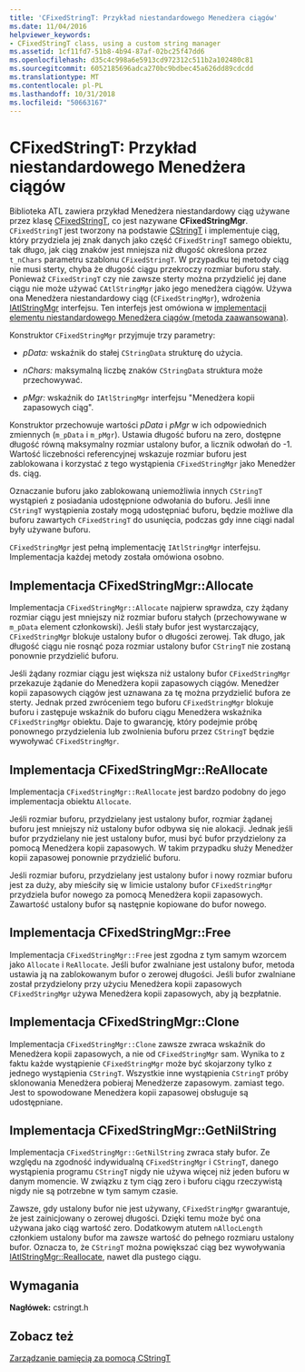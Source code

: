 ```yaml
---
title: 'CFixedStringT: Przykład niestandardowego Menedżera ciągów'
ms.date: 11/04/2016
helpviewer_keywords:
- CFixedStringT class, using a custom string manager
ms.assetid: 1cf11fd7-51b8-4b94-87af-02bc25f47dd6
ms.openlocfilehash: d35c4c998a6e5913cd972312c511b2a102480c81
ms.sourcegitcommit: 6052185696adca270bc9bdbec45a626dd89cdcdd
ms.translationtype: MT
ms.contentlocale: pl-PL
ms.lasthandoff: 10/31/2018
ms.locfileid: "50663167"
---
```

# <a name="cfixedstringt-example-of-a-custom-string-manager"></a>CFixedStringT: Przykład niestandardowego Menedżera ciągów

Biblioteka ATL zawiera przykład Menedżera niestandardowy ciąg używane przez klasę [CFixedStringT](../atl-mfc-shared/reference/cfixedstringt-class.md), co jest nazywane **CFixedStringMgr**. `CFixedStringT` jest tworzony na podstawie [CStringT](../atl-mfc-shared/reference/cstringt-class.md) i implementuje ciąg, który przydziela jej znak danych jako część `CFixedStringT` samego obiektu, tak długo, jak ciąg znaków jest mniejsza niż długość określona przez `t_nChars` parametru szablonu `CFixedStringT`. W przypadku tej metody ciąg nie musi sterty, chyba że długość ciągu przekroczy rozmiar buforu stały. Ponieważ `CFixedStringT` czy nie zawsze sterty można przydzielić jej dane ciągu nie może używać `CAtlStringMgr` jako jego menedżera ciągów. Używa ona Menedżera niestandardowy ciąg (`CFixedStringMgr`), wdrożenia [IAtlStringMgr](../atl-mfc-shared/reference/iatlstringmgr-class.md) interfejsu. Ten interfejs jest omówiona w [implementacji elementu niestandardowego Menedżera ciągów (metoda zaawansowana)](../atl-mfc-shared/implementation-of-a-custom-string-manager-advanced-method.md).

Konstruktor `CFixedStringMgr` przyjmuje trzy parametry:

- *pData:* wskaźnik do stałej `CStringData` strukturę do użycia.

- *nChars:* maksymalną liczbę znaków `CStringData` struktura może przechowywać.

- *pMgr:* wskaźnik do `IAtlStringMgr` interfejsu "Menedżera kopii zapasowych ciąg".

Konstruktor przechowuje wartości *pData* i *pMgr* w ich odpowiednich zmiennych (`m_pData` i `m_pMgr`). Ustawia długość buforu na zero, dostępne długość równą maksymalny rozmiar ustalony bufor, a licznik odwołań do -1. Wartość liczebności referencyjnej wskazuje rozmiar buforu jest zablokowana i korzystać z tego wystąpienia `CFixedStringMgr` jako Menedżer ds. ciąg.

Oznaczanie buforu jako zablokowaną uniemożliwia innych `CStringT` wystąpień z posiadania udostępnione odwołania do buforu. Jeśli inne `CStringT` wystąpienia zostały mogą udostępniać buforu, będzie możliwe dla buforu zawartych `CFixedStringT` do usunięcia, podczas gdy inne ciągi nadal były używane buforu.

`CFixedStringMgr` jest pełną implementację `IAtlStringMgr` interfejsu. Implementacja każdej metody została omówiona osobno.

## <a name="implementation-of-cfixedstringmgrallocate"></a>Implementacja CFixedStringMgr::Allocate

Implementacja `CFixedStringMgr::Allocate` najpierw sprawdza, czy żądany rozmiar ciągu jest mniejszy niż rozmiar buforu stałych (przechowywane w `m_pData` element członkowski). Jeśli stały bufor jest wystarczający, `CFixedStringMgr` blokuje ustalony bufor o długości zerowej. Tak długo, jak długość ciągu nie rosnąć poza rozmiar ustalony bufor `CStringT` nie zostaną ponownie przydzielić buforu.

Jeśli żądany rozmiar ciągu jest większa niż ustalony bufor `CFixedStringMgr` przekazuje żądanie do Menedżera kopii zapasowych ciągów. Menedżer kopii zapasowych ciągów jest uznawana za tę można przydzielić bufora ze sterty. Jednak przed zwróceniem tego buforu `CFixedStringMgr` blokuje buforu i zastępuje wskaźnik do buforu ciągu Menedżera wskaźnika `CFixedStringMgr` obiektu. Daje to gwarancję, który podejmie próbę ponownego przydzielenia lub zwolnienia buforu przez `CStringT` będzie wywoływać `CFixedStringMgr`.

## <a name="implementation-of-cfixedstringmgrreallocate"></a>Implementacja CFixedStringMgr::ReAllocate

Implementacja `CFixedStringMgr::ReAllocate` jest bardzo podobny do jego implementacja obiektu `Allocate`.

Jeśli rozmiar buforu, przydzielany jest ustalony bufor, rozmiar żądanej buforu jest mniejszy niż ustalony bufor odbywa się nie alokacji. Jednak jeśli bufor przydzielany nie jest ustalony bufor, musi być bufor przydzielony za pomocą Menedżera kopii zapasowych. W takim przypadku służy Menedżer kopii zapasowej ponownie przydzielić buforu.

Jeśli rozmiar buforu, przydzielany jest ustalony bufor i nowy rozmiar buforu jest za duży, aby mieściły się w limicie ustalony bufor `CFixedStringMgr` przydziela bufor nowego za pomocą Menedżera kopii zapasowych. Zawartość ustalony bufor są następnie kopiowane do bufor nowego.

## <a name="implementation-of-cfixedstringmgrfree"></a>Implementacja CFixedStringMgr::Free

Implementacja `CFixedStringMgr::Free` jest zgodna z tym samym wzorcem jako `Allocate` i `ReAllocate`. Jeśli bufor zwalniane jest ustalony bufor, metoda ustawia ją na zablokowanym bufor o zerowej długości. Jeśli bufor zwalniane został przydzielony przy użyciu Menedżera kopii zapasowych `CFixedStringMgr` używa Menedżera kopii zapasowych, aby ją bezpłatnie.

## <a name="implementation-of-cfixedstringmgrclone"></a>Implementacja CFixedStringMgr::Clone

Implementacja `CFixedStringMgr::Clone` zawsze zwraca wskaźnik do Menedżera kopii zapasowych, a nie od `CFixedStringMgr` sam. Wynika to z faktu każde wystąpienie `CFixedStringMgr` może być skojarzony tylko z jednego wystąpienia `CStringT`. Wszystkie inne wystąpienia `CStringT` próby sklonowania Menedżera pobieraj Menedżerze zapasowym. zamiast tego. Jest to spowodowane Menedżera kopii zapasowej obsługuje są udostępniane.

## <a name="implementation-of-cfixedstringmgrgetnilstring"></a>Implementacja CFixedStringMgr::GetNilString

Implementacja `CFixedStringMgr::GetNilString` zwraca stały bufor. Ze względu na zgodność indywidualną `CFixedStringMgr` i `CStringT`, danego wystąpienia programu `CStringT` nigdy nie używa więcej niż jeden buforu w danym momencie. W związku z tym ciąg zero i buforu ciągu rzeczywistą nigdy nie są potrzebne w tym samym czasie.

Zawsze, gdy ustalony bufor nie jest używany, `CFixedStringMgr` gwarantuje, że jest zainicjowany o zerowej długości. Dzięki temu może być ona używana jako ciąg wartość zero. Dodatkowym atutem `nAllocLength` członkiem ustalony bufor ma zawsze wartość do pełnego rozmiaru ustalony bufor. Oznacza to, że `CStringT` można powiększać ciąg bez wywoływania [IAtlStringMgr::Reallocate](../atl-mfc-shared/reference/iatlstringmgr-class.md#reallocate), nawet dla pustego ciągu.

## <a name="requirements"></a>Wymagania

**Nagłówek:** cstringt.h

## <a name="see-also"></a>Zobacz też

[Zarządzanie pamięcią za pomocą CStringT](../atl-mfc-shared/memory-management-with-cstringt.md)

